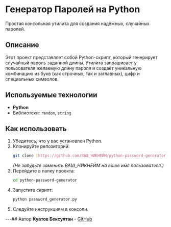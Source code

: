 # Генератор Паролей на Python

Простая консольная утилита для создания надёжных, случайных паролей.

## Описание
Этот проект представляет собой Python-скрипт, который генерирует случайный пароль заданной длины. Утилита запрашивает у пользователя желаемую длину пароля и создаёт уникальную комбинацию из букв (как строчных, так и заглавных), цифр и специальных символов.

## Используемые технологии
- **Python**
- Библиотеки: `random`, `string`

## Как использовать
1.  Убедитесь, что у вас установлен Python.
2.  Клонируйте репозиторий:
    ```bash
    git clone [https://github.com/ВАШ_НИКНЕЙМ/python-password-generator.git](https://github.com/ВАШ_НИКНЕЙМ/python-password-generator.git)
    ```
    *(Не забудьте заменить ВАШ_НИКНЕЙМ на ваше имя пользователя.)*
3.  Перейдите в папку проекта:
    ```bash
    cd python-password-generator
    ```
4.  Запустите скрипт:
    ```bash
    python password_generator.py
    ```
5.  Следуйте инструкциям в консоли.

---## Автор
**Куатов Бексултан** - [GitHub](https://github.com/WATERCOSMOSWORLD)
